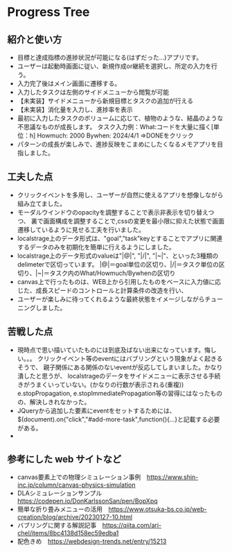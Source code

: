 # Progress Tree

## 紹介と使い方

  - 目標と達成指標の進捗状況が可能になる(はずだった…)アプリです。
  - ユーザーは起動時画面に従い、新規作成or継続を選択し、所定の入力を行う。
  - 入力完了後はメイン画面に遷移する。
  - 入力したタスクは左側のサイドメニューから閲覧が可能
  - 【未実装】サイドメニューから新規目標とタスクの追加が行える
  - 【未実装】消化量を入力し、進捗率を表示
  - 最初に入力したタスクのボリュームに応じて、植物のような、結晶のような不思議なものが成長します。
    タスク入力例：What:コードを大量に描く[単位：h] Howmuch: 2000 Bywhen: 2024/4/1 =>DONEをクリック
  - パターンの成長が楽しみで、進捗反映をこまめにしたくなるメモアプリを目指しました。
    
  
## 工夫した点

  - クリックイベントを多用し、ユーザーが自然に使えるアプリを想像しながら組み立てました。
  - モーダルウインドウのopacityを調整することで表示非表示を切り替えつつ、
    裏で画面構成を調整することで,cssの変更を最小限に抑えた状態で画面遷移しているように見せる工夫を行いました。
  - localstrage上のデータ形式は、"goal","task"keyとすることでアプリに関連するデータのみを初期化を簡単に行えるようにしました。
  - localstrage上のデータ形式のvalueは"|@|", "|/|", "|~|"、といった3種類のdelimeterで区切っています。
    |@|＝goal単位の区切り、|/|＝タスク単位の区切り、|~|＝タスク内のWhat/Howmuch/Bywhenの区切り
  - canvas上で行ったものは、WEB上から引用したものをベースに入力値に応じた、成長スピードのコントロールと計算条件の改造を行い、
  - ユーザーが楽しみに待ってくれるような最終状態をイメージしながらチューニングしました。

## 苦戦した点

  - 現時点で思い描いていたものには到底及ばない出来になっています。悔しい。。。
    クリックイベント等のeventにはバブリングという現象がよく起きるそうで、
    親子関係にある関係のないeventが反応してしまいました。かなり潰したと思うが、
    localstrageのデータをサイドメニューに表示させる手続きがうまくいっていない。(かなりの行数が表示される(重複))
    e.stopPropagation, e.stopImmediatePropagation等の習得にはなったものの、解決しきれなかった。
  - JQueryから追加した要素にeventをセットするためには、 $(document).on("click","#add-more-task",function(){…}と記載する必要がある。
  -   

## 参考にした web サイトなど

  - canvas要素上での物理シミュレーション事例　https://www.shin-inc.jp/column/canvas-physics-simulation
  - DLAシミュレーションサンプル　https://codepen.io/DonKarlssonSan/pen/BopXpq
  - 簡単な折り畳みメニューの活用　https://www.otsuka-bs.co.jp/web-creation/blog/archive/20230127-10.html
  - バブリングに関する解説記事　https://qiita.com/ari-chel/items/8bc4138d158ec59edba1
  - 配色きめ　https://webdesign-trends.net/entry/15213